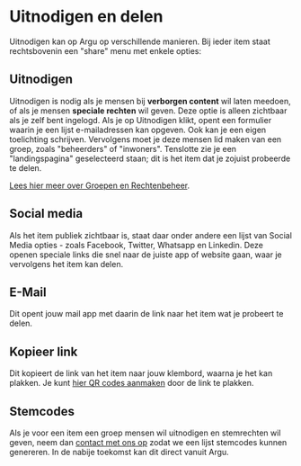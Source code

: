 # Uitnodigen en delen

Uitnodigen kan op Argu op verschillende manieren. Bij ieder item staat rechtsbovenin een "share" menu met enkele opties:

## Uitnodigen

Uitnodigen is nodig als je mensen bij **verborgen content** wil laten meedoen, of als je mensen **speciale rechten** wil geven. Deze optie is alleen zichtbaar als je zelf bent ingelogd. Als je op Uitnodigen klikt, opent een formulier waarin je een lijst e-mailadressen kan opgeven. Ook kan je een eigen toelichting schrijven. Vervolgens moet je deze mensen lid maken van een groep, zoals "beheerders" of "inwoners". Tenslotte zie je een "landingspagina" geselecteerd staan; dit is het item dat je zojuist probeerde te delen.

[Lees hier meer over Groepen en Rechtenbeheer](https://argu.co/argu/t/10536).

## Social media

Als het item publiek zichtbaar is, staat daar onder andere een lijst van Social Media opties - zoals Facebook, Twitter, Whatsapp en Linkedin. Deze openen speciale links die snel naar de juiste app of website gaan, waar je vervolgens het item kan delen.

## E-Mail

Dit opent jouw mail app met daarin de link naar het item wat je probeert te delen.

## Kopieer link

Dit kopieert de link van het item naar jouw klembord, waarna je het kan plakken.
Je kunt [hier QR codes aanmaken](https://nl.qr-code-generator.com/) door de link te plakken.

## Stemcodes

Als je voor een item een groep mensen wil uitnodigen en stemrechten wil geven, neem dan [contact met ons op](mailto:info@argu.co) zodat we een lijst stemcodes kunnen genereren. In de nabije toekomst kan dit direct vanuit Argu.
